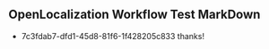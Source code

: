 ## OpenLocalization Workflow Test MarkDown
* 7c3fdab7-dfd1-45d8-81f6-1f428205c833 thanks!

<!--HONumber=Jul16_HO2-->


